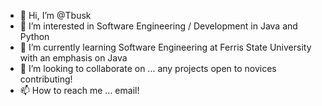 - 👋 Hi, I’m @Tbusk
- 👀 I’m interested in Software Engineering / Development in Java and Python
- 🌱 I’m currently learning Software Engineering at Ferris State University with an emphasis on Java
- 💞️ I’m looking to collaborate on ... any projects open to novices contributing!
- 📫 How to reach me ... email!

<!---
Tbusk/Tbusk is a ✨ special ✨ repository because its `README.md` (this file) appears on your GitHub profile.
You can click the Preview link to take a look at your changes.
--->
